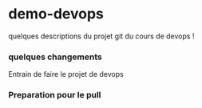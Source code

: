 # demo-devops
quelques descriptions du projet git du cours de devops !

### quelques changements
Entrain de faire le projet de devops

### Preparation pour le pull
